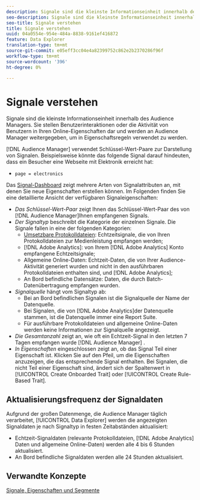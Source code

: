 ```yaml
---
description: Signale sind die kleinste Informationseinheit innerhalb des Audience Managers. Sie stellen Benutzerinteraktionen oder die Aktivität von Benutzern in Ihren Online-Eigenschaften dar und werden an Audience Manager weitergegeben, um in Eigenschaftsregeln verwendet zu werden.
seo-description: Signale sind die kleinste Informationseinheit innerhalb des Audience Managers. Sie stellen Benutzerinteraktionen oder die Aktivität von Benutzern in Ihren Online-Eigenschaften dar und werden an Audience Manager weitergegeben, um in Eigenschaftsregeln verwendet zu werden.
seo-title: Signale verstehen
title: Signale verstehen
uuid: 04a0554e-954e-484a-8838-9161ef416872
feature: Data Explorer
translation-type: tm+mt
source-git-commit: e05eff3cc04e4a82399752c862e2b2370286f96f
workflow-type: tm+mt
source-wordcount: '396'
ht-degree: 0%

---
```



# Signale verstehen

Signale sind die kleinste Informationseinheit innerhalb des Audience Managers. Sie stellen Benutzerinteraktionen oder die Aktivität von Benutzern in Ihren Online-Eigenschaften dar und werden an Audience Manager weitergegeben, um in Eigenschaftsregeln verwendet zu werden.

[!DNL Audience Manager] verwendet Schlüssel-Wert-Paare zur Darstellung von Signalen. Beispielsweise könnte das folgende Signal darauf hindeuten, dass ein Besucher eine Webseite mit Elektronik erreicht hat:

* `page = electronics`

Das [Signal-Dashboard](../../features/data-explorer/data-explorer-signals-dashboard.md) zeigt mehrere Arten von Signalattributen an, mit denen Sie neue Eigenschaften erstellen können. Im Folgenden finden Sie eine detaillierte Ansicht der verfügbaren Signaleigenschaften:

* *Das Schlüssel-Wert-Paar* zeigt Ihnen das Schlüssel-Wert-Paar des von [!DNL Audience Manager]Ihnen empfangenen Signals.
* *Der Signaltyp* beschreibt die Kategorie der einzelnen Signale. Die Signale fallen in eine der folgenden Kategorien:
   * [Umsetzbare Protokolldateien](/help/using/integration/media-data-integration/actionable-log-files.md): Echtzeitsignale, die von Ihren Protokolldateien zur Medienleistung empfangen werden;
   * [!DNL Adobe Analytics]: von Ihrem [!DNL Adobe Analytics] Konto empfangene Echtzeitsignale;
   * Allgemeine Online-Daten: Echtzeit-Daten, die von Ihrer Audience-Aktivität generiert wurden und nicht in den ausführbaren Protokolldateien enthalten sind, und [!DNL Adobe Analytics];
   * An Bord befindliche Datensätze: Daten, die durch Batch-Datenübertragung empfangen wurden.
* *Signalquelle* hängt vom Signaltyp ab:
   * Bei an Bord befindlichen Signalen ist die Signalquelle der Name der Datenquelle.
   * Bei Signalen, die von [!DNL Adobe Analytics]der Datenquelle stammen, ist die Datenquelle immer eine Report Suite.
   * Für ausführbare Protokolldateien und allgemeine Online-Daten werden keine Informationen zur Signalquelle angezeigt.
* *Die Gesamtanzahl* zeigt an, wie oft ein Echtzeit-Signal in den letzten 7 Tagen empfangen wurde [!DNL Audience Manager] .
* *In Eigenschaften* eingeschlossen zeigt an, ob das Signal Teil einer Eigenschaft ist. Klicken Sie auf den Pfeil, um die Eigenschaften anzuzeigen, die das entsprechende Signal enthalten. Bei Signalen, die nicht Teil einer Eigenschaft sind, ändert sich der Spaltenwert in [!UICONTROL Create Onboarded Trait] oder [!UICONTROL Create Rule-Based Trait].

## Aktualisierungsfrequenz der Signaldaten

Aufgrund der großen Datenmenge, die Audience Manager täglich verarbeitet, [!UICONTROL Data Explorer] werden die angezeigten Signaldaten je nach Signaltyp in festen Zeitabständen aktualisiert:

* Echtzeit-Signaldaten (relevante Protokolldateien, [!DNL Adobe Analytics] Daten und allgemeine Online-Daten) werden alle 4 bis 6 Stunden aktualisiert.
* An Bord befindliche Signaldaten werden alle 24 Stunden aktualisiert.

## Verwandte Konzepte

[Signale, Eigenschaften und Segmente](/help/using/reference/signal-trait-segment.md)
